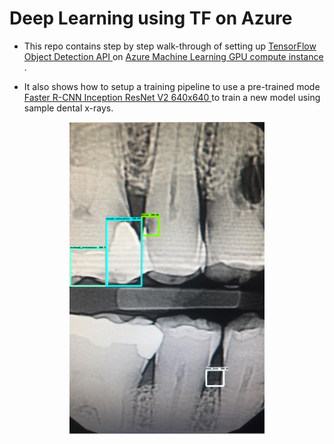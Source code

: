 # Deep Learning using TF on Azure


* This repo contains step by step walk-through of setting up [TensorFlow Object Detection API
](https://github.com/tensorflow/models/tree/master/research/object_detection) on [Azure Machine Learning GPU compute instance
](https://docs.microsoft.com/en-us/azure/machine-learning/concept-compute-instance). 

* It also shows how to setup a training pipeline to use a pre-trained mode [Faster R-CNN Inception ResNet V2 640x640
](https://github.com/tensorflow/models/blob/master/research/object_detection/g3doc/tf2_detection_zoo.md) to train a new model using sample dental x-rays.

<p align="center"><img src="https://github.com/sinafakhraee/DeepLearning_AMLS/blob/main/test_xray/scored_xray.png" height=500> </p>
